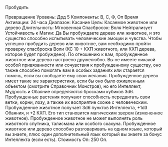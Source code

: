 
Пробудить

Превращение
Уровень: Дрд 5
Компоненты: В, С, Ф, Оп
Время Активации: 24 часа
Диапазон: Касание
Цель: Касаемое животное или дерево
Длительность: Мгновенная
Спасбросок: Воля Нейтрализует
Устойчивость к Магии: Да
Вы пробуждаете дерево или животное,
и это существо способно испытывать
человеческие эмоции и чувства. Чтобы
успешно пробудить дерево или животное, вам необходимо пройти проверку
спасброска Воли (КС 10 + КХП животного, или КХП дерева, которое будет
пробуждено).
По отношению к вам, пробужденное
животное или дерево настроено дружелюбно. Вы не имеете никакой особой
привязанности или сочувствия к пробужденному существу, оно также способно
помогать вам в особых заданиях или старается помочь, если вы сообщаете ему
свои желания.
Пробужденное дерево имеет такие же
характеристики, если бы оно было оживленным объектом (смотрите Справочник
Монстров), но его Интеллект, Мудрость
и Обаяние определяются бросками кубиков 3d6. Пробужденные растения получают способность передвигать свои
ветки, корни, лозу, а также их восприятие схоже с человеческим.
Пробужденное животное получает
3d6 пунктов Интеллекта, +1d3 Обаяния,
и +2 КХП. Его тип становится магическим зверем (измененное животное).
Пробужденное животное не может выполнять роль животного спутника, талисмана или особого скакуна.
Пробужденное животное или дерево
способно разговаривать на одном языке,
который вы знаете, плюс один дополнительный язык который вы знаете за бонус Интеллекта (если есть).
Стоимость Оп: 250 Оп.